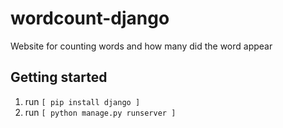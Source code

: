 # wordcount-django
Website for counting words and how many did the word appear

## Getting started
1. run `[ pip install django ]`
2. run `[ python manage.py runserver ]`
